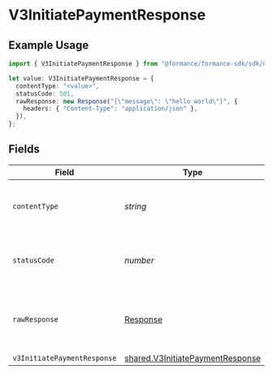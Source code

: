 # V3InitiatePaymentResponse

## Example Usage

```typescript
import { V3InitiatePaymentResponse } from "@formance/formance-sdk/sdk/models/operations";

let value: V3InitiatePaymentResponse = {
  contentType: "<value>",
  statusCode: 501,
  rawResponse: new Response("{\"message\": \"hello world\"}", {
    headers: { "Content-Type": "application/json" },
  }),
};
```

## Fields

| Field                                                                                       | Type                                                                                        | Required                                                                                    | Description                                                                                 |
| ------------------------------------------------------------------------------------------- | ------------------------------------------------------------------------------------------- | ------------------------------------------------------------------------------------------- | ------------------------------------------------------------------------------------------- |
| `contentType`                                                                               | *string*                                                                                    | :heavy_check_mark:                                                                          | HTTP response content type for this operation                                               |
| `statusCode`                                                                                | *number*                                                                                    | :heavy_check_mark:                                                                          | HTTP response status code for this operation                                                |
| `rawResponse`                                                                               | [Response](https://developer.mozilla.org/en-US/docs/Web/API/Response)                       | :heavy_check_mark:                                                                          | Raw HTTP response; suitable for custom response parsing                                     |
| `v3InitiatePaymentResponse`                                                                 | [shared.V3InitiatePaymentResponse](../../../sdk/models/shared/v3initiatepaymentresponse.md) | :heavy_minus_sign:                                                                          | Accepted                                                                                    |